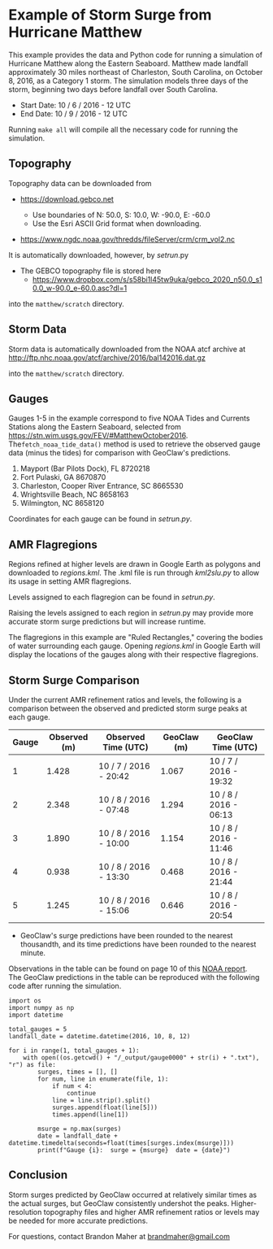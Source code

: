 
# Example of Storm Surge from Hurricane Matthew

This example provides the data and Python code for running a simulation of Hurricane Matthew along the Eastern Seaboard. 
Matthew made landfall approximately 30 miles northeast of Charleston, South Carolina, on October 8, 2016, as a Category 
1 storm. The simulation models three days of the storm, beginning two days before landfall over South Carolina.
* Start Date: 10 / 6 / 2016 - 12 UTC
* End Date: 10 / 9 / 2016 - 12 UTC

Running `make all` will compile all the necessary code for running the simulation.

## Topography

Topography data can be downloaded from 
* https://download.gebco.net
  * Use boundaries of N: 50.0, S: 10.0, W: -90.0, E: -60.0 
  * Use the Esri ASCII Grid format when downloading.
  
* https://www.ngdc.noaa.gov/thredds/fileServer/crm/crm_vol2.nc

It is automatically downloaded, however, by _setrun_.py
* The GEBCO topography file is stored here 
  * https://www.dropbox.com/s/s58bi1l45tw9uka/gebco_2020_n50.0_s10.0_w-90.0_e-60.0.asc?dl=1

into the `matthew/scratch` directory.

## Storm Data

Storm data is automatically downloaded from the NOAA atcf archive at 
http://ftp.nhc.noaa.gov/atcf/archive/2016/bal142016.dat.gz

into the `matthew/scratch` directory.

## Gauges

Gauges 1-5 in the example correspond to five NOAA Tides and Currents Stations along the Eastern Seaboard, selected from 
https://stn.wim.usgs.gov/FEV/#MatthewOctober2016. The`fetch_noaa_tide_data()` method is used to retrieve the observed 
gauge data (minus the tides) for comparison with GeoClaw's predictions.

1. Mayport (Bar Pilots Dock), FL 8720218 
2. Fort Pulaski, GA 8670870 
3. Charleston, Cooper River Entrance, SC 8665530 
4. Wrightsville Beach, NC 8658163 
5. Wilmington, NC 8658120

Coordinates for each gauge can be found in _setrun.py_.

## AMR Flagregions

Regions refined at higher levels are drawn in Google Earth as polygons and downloaded to _regions.kml_. The .kml file is
run through _kml2slu.py_ to allow its usage in setting AMR flagregions. 

Levels assigned to each flagregion can be found in _setrun.py_.

Raising the levels assigned to each region in _setrun_.py may provide more accurate storm surge predictions but will 
increase runtime.

The flagregions in this example are "Ruled Rectangles," covering the bodies of water surrounding each gauge. Opening 
_regions.kml_ in Google Earth will display the locations of the gauges along with their respective flagregions. 
## Storm Surge Comparison

Under the current AMR refinement ratios and levels, the following is a comparison between the observed and predicted 
storm surge peaks at each gauge.  

Gauge | Observed (m) | Observed Time (UTC) | GeoClaw (m) | GeoClaw Time (UTC) 
--- | --- | --- | --- | --- |
1| 1.428 | 10 / 7 / 2016 - 20:42 | 1.067 | 10 / 7 / 2016 - 19:32
2| 2.348 | 10 / 8 / 2016 - 07:48 | 1.294 | 10 / 8 / 2016 - 06:13
3| 1.890 | 10 / 8 / 2016 - 10:00 | 1.154 | 10 / 8 / 2016 - 11:46
4| 0.938 | 10 / 8 / 2016 - 13:30 | 0.468 | 10 / 8 / 2016 - 21:44
5| 1.245 | 10 / 8 / 2016 - 15:06 | 0.646 | 10 / 8 / 2016 - 20:54

* GeoClaw's surge predictions have been rounded to the nearest thousandth, and its time predictions have been rounded to
the nearest minute.

Observations in the table can be found on page 10 of this 
[NOAA report](https://tidesandcurrents.noaa.gov/publications/Hurricane_Matthew_2016_Water_Level_and_Meteorological_Data_Report.pdf).
</br>
The GeoClaw predictions in the table can be reproduced with the following code after running the simulation.
```
import os
import numpy as np
import datetime

total_gauges = 5
landfall_date = datetime.datetime(2016, 10, 8, 12)

for i in range(1, total_gauges + 1):
    with open((os.getcwd() + "/_output/gauge0000" + str(i) + ".txt"), "r") as file:
        surges, times = [], []
        for num, line in enumerate(file, 1):
            if num < 4:
                continue
            line = line.strip().split()
            surges.append(float(line[5]))
            times.append(line[1])

        msurge = np.max(surges)
        date = landfall_date + datetime.timedelta(seconds=float(times[surges.index(msurge)]))
        print(f"Gauge {i}:  surge = {msurge}  date = {date}")
```
## Conclusion

Storm surges predicted by GeoClaw occurred at relatively similar times as the actual surges, but GeoClaw consistently
undershot the peaks. Higher-resolution topography files and higher AMR refinement ratios or levels may be needed for 
more accurate predictions.

For questions, contact Brandon Maher at brandmaher@gmail.com